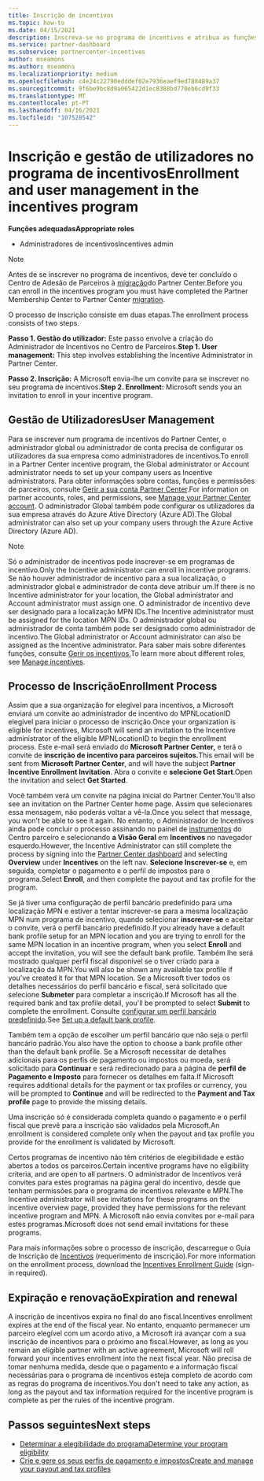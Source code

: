```yaml
---
title: Inscrição de incentivos
ms.topic: how-to
ms.date: 04/15/2021
description: Inscreva-se no programa de incentivos e atribua as funções necessárias para a gestão do utilizador. Este artigo descreve o processo de inscrição.
ms.service: partner-dashboard
ms.subservice: partnercenter-incentives
author: mseamons
ms.author: mseamons
ms.localizationpriority: medium
ms.openlocfilehash: c4e24c22790edddef02e7936eaef9ed788489a37
ms.sourcegitcommit: 9f6be9bc8d9a065422d1ec8388bd770eb6cd9f33
ms.translationtype: MT
ms.contentlocale: pt-PT
ms.lasthandoff: 04/16/2021
ms.locfileid: "107528542"
---
```

# <a name="enrollment-and-user-management-in-the-incentives-program"></a><span data-ttu-id="817fe-104">Inscrição e gestão de utilizadores no programa de incentivos</span><span class="sxs-lookup"><span data-stu-id="817fe-104">Enrollment and user management in the incentives program</span></span>

<span data-ttu-id="817fe-105">**Funções adequadas**</span><span class="sxs-lookup"><span data-stu-id="817fe-105">**Appropriate roles**</span></span>

- <span data-ttu-id="817fe-106">Administradores de incentivos</span><span class="sxs-lookup"><span data-stu-id="817fe-106">Incentives admin</span></span>

>[!NOTE]
><span data-ttu-id="817fe-107">Antes de se inscrever no programa de incentivos, deve ter concluído o Centro de Adesão de Parceiros à [migração](prepare-pmc-pc-migration.md)do Partner Center.</span><span class="sxs-lookup"><span data-stu-id="817fe-107">Before you can enroll in the incentives program you must have completed the Partner Membership Center to Partner Center [migration](prepare-pmc-pc-migration.md).</span></span>

<span data-ttu-id="817fe-108">O processo de inscrição consiste em duas etapas.</span><span class="sxs-lookup"><span data-stu-id="817fe-108">The enrollment process consists of two steps.</span></span>

<span data-ttu-id="817fe-109">**Passo 1. Gestão do utilizador:** Este passo envolve a criação do Administrador de Incentivos no Centro de Parceiros.</span><span class="sxs-lookup"><span data-stu-id="817fe-109">**Step 1. User management:** This step involves establishing the Incentive Administrator in Partner Center.</span></span>

<span data-ttu-id="817fe-110">**Passo 2. Inscrição:** A Microsoft envia-lhe um convite para se inscrever no seu programa de incentivos.</span><span class="sxs-lookup"><span data-stu-id="817fe-110">**Step 2. Enrollment:** Microsoft sends you an invitation to enroll in your incentive program.</span></span>

## <a name="user-management"></a><span data-ttu-id="817fe-111">Gestão de Utilizadores</span><span class="sxs-lookup"><span data-stu-id="817fe-111">User Management</span></span>

<span data-ttu-id="817fe-112">Para se inscrever num programa de incentivos do Partner Center, o administrador global ou administrador de conta precisa de configurar os utilizadores da sua empresa como administradores de incentivos.</span><span class="sxs-lookup"><span data-stu-id="817fe-112">To enroll in a Partner Center incentive program, the Global administrator or Account administrator needs to set up your company users as Incentive administrators.</span></span> <span data-ttu-id="817fe-113">Para obter informações sobre contas, funções e permissões de parceiros, consulte [Gerir a sua conta Partner Center](partner-center-account-setup.md).</span><span class="sxs-lookup"><span data-stu-id="817fe-113">For information on partner accounts, roles, and permissions, see [Manage your Partner Center account](partner-center-account-setup.md).</span></span> <span data-ttu-id="817fe-114">O administrador Global também pode configurar os utilizadores da sua empresa através do Azure Ative Directory (Azure AD).</span><span class="sxs-lookup"><span data-stu-id="817fe-114">The Global administrator can also set up your company users through the Azure Active Directory (Azure AD).</span></span>

>[!NOTE]
><span data-ttu-id="817fe-115">Só o administrador de incentivos pode inscrever-se em programas de incentivo.</span><span class="sxs-lookup"><span data-stu-id="817fe-115">Only the Incentive administrator can enroll in incentive programs.</span></span> <span data-ttu-id="817fe-116">Se não houver administrador de incentivo para a sua localização, o administrador global e administrador de conta deve atribuir um.</span><span class="sxs-lookup"><span data-stu-id="817fe-116">If there is no Incentive administrator for your location, the Global administrator and Account administrator must assign one.</span></span> <span data-ttu-id="817fe-117">O administrador de incentivo deve ser designado para a localização MPN IDs.</span><span class="sxs-lookup"><span data-stu-id="817fe-117">The Incentive administrator must be assigned for the location MPN IDs.</span></span> <span data-ttu-id="817fe-118">O administrador global ou administrador de conta também pode ser designado como administrador de incentivo.</span><span class="sxs-lookup"><span data-stu-id="817fe-118">The Global administrator or Account administrator can also be assigned as the Incentive administrator.</span></span> <span data-ttu-id="817fe-119">Para saber mais sobre diferentes funções, consulte [Gerir os incentivos.](permissions-overview.md#manage-incentives)</span><span class="sxs-lookup"><span data-stu-id="817fe-119">To learn more about different roles, see [Manage incentives](permissions-overview.md#manage-incentives).</span></span>

## <a name="enrollment-process"></a><span data-ttu-id="817fe-120">Processo de Inscrição</span><span class="sxs-lookup"><span data-stu-id="817fe-120">Enrollment Process</span></span>

<span data-ttu-id="817fe-121">Assim que a sua organização for elegível para incentivos, a Microsoft enviará um convite ao administrador de incentivo do MPNLocationID elegível para iniciar o processo de inscrição.</span><span class="sxs-lookup"><span data-stu-id="817fe-121">Once your organization is eligible for incentives, Microsoft will send an invitation to the Incentive administrator of the eligible MPNLocationID to begin the enrollment process.</span></span> <span data-ttu-id="817fe-122">Este e-mail será enviado do **Microsoft Partner Center,** e terá o convite de **inscrição de incentivo para parceiros sujeitos.**</span><span class="sxs-lookup"><span data-stu-id="817fe-122">This email will be sent from **Microsoft Partner Center**, and will have the subject **Partner Incentive Enrollment Invitation**.</span></span> <span data-ttu-id="817fe-123">Abra o convite e **selecione Get Start**.</span><span class="sxs-lookup"><span data-stu-id="817fe-123">Open the invitation and select **Get Started**.</span></span>

<span data-ttu-id="817fe-124">Você também verá um convite na página inicial do Partner Center.</span><span class="sxs-lookup"><span data-stu-id="817fe-124">You’ll also see an invitation on the Partner Center home page.</span></span> <span data-ttu-id="817fe-125">Assim que selecionares essa mensagem, não poderás voltar a vê-la.</span><span class="sxs-lookup"><span data-stu-id="817fe-125">Once you select that message, you won’t be able to see it again.</span></span> <span data-ttu-id="817fe-126">No entanto, o Administrador de Incentivos ainda pode concluir o processo assinando no painel de [instrumentos](https://partner.microsoft.com/dashboard/) do Centro parceiro e selecionando **a Visão Geral** em **Incentivos** no navegador esquerdo.</span><span class="sxs-lookup"><span data-stu-id="817fe-126">However, the Incentive Administrator can still complete the process by signing into the [Partner Center dashboard](https://partner.microsoft.com/dashboard/) and selecting **Overview** under **Incentives** on the left nav.</span></span> <span data-ttu-id="817fe-127">**Selecione Inscrever-se** e, em seguida, completar o pagamento e o perfil de impostos para o programa.</span><span class="sxs-lookup"><span data-stu-id="817fe-127">Select **Enroll**, and then complete the payout and tax profile for the program.</span></span>

<span data-ttu-id="817fe-128">Se já tiver uma configuração de perfil bancário predefinido para uma localização MPN e estiver a tentar inscrever-se para a mesma localização MPN num programa de incentivo, quando selecionar **inscrever-se** e aceitar o convite, verá o perfil bancário predefinido.</span><span class="sxs-lookup"><span data-stu-id="817fe-128">If you already have a default bank profile setup for an MPN location and you are trying to enroll for the same MPN location in an incentive program, when you select **Enroll** and accept the invitation, you will see the default bank profile.</span></span> <span data-ttu-id="817fe-129">Também lhe será mostrado qualquer perfil fiscal disponível se o tiver criado para a localização da MPN.</span><span class="sxs-lookup"><span data-stu-id="817fe-129">You will also be shown any available tax profile if you've created it for that MPN location.</span></span> <span data-ttu-id="817fe-130">Se a Microsoft tiver todos os detalhes necessários do perfil bancário e fiscal, será solicitado que selecione **Submeter** para completar a inscrição.</span><span class="sxs-lookup"><span data-stu-id="817fe-130">If Microsoft has all the required bank and tax profile detail, you'll be prompted to select **Submit** to complete the enrollment.</span></span> <span data-ttu-id="817fe-131">Consulte [configurar um perfil bancário predefinido](incentives-create-and-manage-your-payout-and-tax-profiles.md#set-up-a-default-bank-profile).</span><span class="sxs-lookup"><span data-stu-id="817fe-131">See [Set up a default bank profile](incentives-create-and-manage-your-payout-and-tax-profiles.md#set-up-a-default-bank-profile).</span></span>

<span data-ttu-id="817fe-132">Também tem a opção de escolher um perfil bancário que não seja o perfil bancário padrão.</span><span class="sxs-lookup"><span data-stu-id="817fe-132">You also have the option to choose a bank profile other than the default bank profile.</span></span> <span data-ttu-id="817fe-133">Se a Microsoft necessitar de detalhes adicionais para os perfis de pagamento ou impostos ou moeda, será solicitado para **Continuar** e será redirecionado para a página de **perfil de Pagamento e Imposto** para fornecer os detalhes em falta.</span><span class="sxs-lookup"><span data-stu-id="817fe-133">If Microsoft requires additional details for the payment or tax profiles or currency, you will be prompted to **Continue** and will be redirected to the **Payment and Tax profile** page to provide the missing details.</span></span> 

<span data-ttu-id="817fe-134">Uma inscrição só é considerada completa quando o pagamento e o perfil fiscal que prevê para a inscrição são validados pela Microsoft.</span><span class="sxs-lookup"><span data-stu-id="817fe-134">An enrollment is considered complete only when the payout and tax profile you provide for the enrollment is validated by Microsoft.</span></span>

<span data-ttu-id="817fe-135">Certos programas de incentivo não têm critérios de elegibilidade e estão abertos a todos os parceiros.</span><span class="sxs-lookup"><span data-stu-id="817fe-135">Certain incentive programs have no eligibility criteria, and are open to all partners.</span></span> <span data-ttu-id="817fe-136">O administrador de Incentivos verá convites para estes programas na página geral do incentivo, desde que tenham permissões para o programa de incentivos relevante e MPN.</span><span class="sxs-lookup"><span data-stu-id="817fe-136">The Incentive administrator will see invitations for these programs on the incentive overview page, provided they have permissions for the relevant incentive program and MPN.</span></span> <span data-ttu-id="817fe-137">A Microsoft não envia convites por e-mail para estes programas.</span><span class="sxs-lookup"><span data-stu-id="817fe-137">Microsoft does not send email invitations for these programs.</span></span>

<span data-ttu-id="817fe-138">Para mais informações sobre o processo de inscrição, descarregue o Guia de Inscrição de [Incentivos](https://partner.microsoft.com/resources/detail/partner-center-incentives-enrollment-pdf) (requerimento de inscrição).</span><span class="sxs-lookup"><span data-stu-id="817fe-138">For more information on the enrollment process, download the [Incentives Enrollment Guide](https://partner.microsoft.com/resources/detail/partner-center-incentives-enrollment-pdf) (sign-in required).</span></span>

## <a name="expiration-and-renewal"></a><span data-ttu-id="817fe-139">Expiração e renovação</span><span class="sxs-lookup"><span data-stu-id="817fe-139">Expiration and renewal</span></span>

<span data-ttu-id="817fe-140">A inscrição de incentivos expira no final do ano fiscal.</span><span class="sxs-lookup"><span data-stu-id="817fe-140">Incentives enrollment expires at the end of the fiscal year.</span></span> <span data-ttu-id="817fe-141">No entanto, enquanto permanecer um parceiro elegível com um acordo ativo, a Microsoft irá avançar com a sua inscrição de incentivos para o próximo ano fiscal.</span><span class="sxs-lookup"><span data-stu-id="817fe-141">However, as long as you remain an eligible partner with an active agreement, Microsoft will roll forward your incentives enrollment into the next fiscal year.</span></span> <span data-ttu-id="817fe-142">Não precisa de tomar nenhuma medida, desde que o pagamento e a informação fiscal necessárias para o programa de incentivos esteja completo de acordo com as regras do programa de incentivos.</span><span class="sxs-lookup"><span data-stu-id="817fe-142">You don't need to take any action, as long as the payout and tax information required for the incentive program is complete as per the rules of the incentive program.</span></span>

## <a name="next-steps"></a><span data-ttu-id="817fe-143">Passos seguintes</span><span class="sxs-lookup"><span data-stu-id="817fe-143">Next steps</span></span>

- [<span data-ttu-id="817fe-144">Determinar a elegibilidade do programa</span><span class="sxs-lookup"><span data-stu-id="817fe-144">Determine your program eligibility</span></span>](incentives-determined-your-program-eligibility.md)
- [<span data-ttu-id="817fe-145">Crie e gere os seus perfis de pagamento e impostos</span><span class="sxs-lookup"><span data-stu-id="817fe-145">Create and manage your payout and tax profiles</span></span>](incentives-create-and-manage-your-payout-and-tax-profiles.md)
